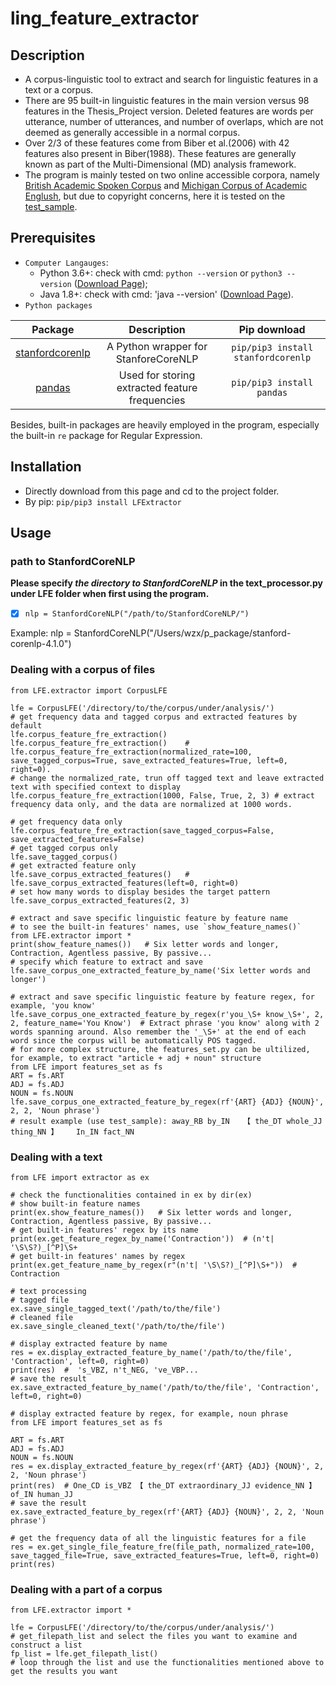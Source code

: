 # ling_feature_extractor
## Description
- A corpus-linguistic tool to extract and search for linguistic features in a text or a corpus.
- There are 95 built-in linguistic features in the main version versus 98 features in the Thesis_Project version. Deleted features are words per utterance, number of utterances, and number of overlaps, which are not deemed as generally accessible in a normal corpus.
- Over 2/3 of these features come from Biber et al.(2006) with 42 features also present in Biber(1988). These features are generally known as part of the Multi-Dimensional (MD) analysis framework.
- The program is mainly tested on two online accessible corpora, namely [British Academic Spoken Corpus](http://www.reading.ac.uk/AcaDepts/ll/base_corpus/) and [Michigan Corpus of Academic Englush](https://quod.lib.umich.edu/cgi/c/corpus/corpus?page=home;c=micase;cc=micase), but due to copyright concerns, here it is tested on the [test_sample](https://github.com/jaaack-wang/ling_feature_extractor/tree/main/test_sample). 

## Prerequisites

- `Computer Langauges`: 
   - Python 3.6+: check with cmd: `python --version` or `python3 --version` ([Download Page](https://www.python.org/downloads/)); 
   - Java 1.8+: check with cmd: 'java --version' ([Download Page](https://www.java.com/en/download/)). 
- `Python packages`

| Package | Description | Pip download | 
| :---: | :---: | :---: |
| [stanfordcorenlp](https://github.com/Lynten/stanford-corenlp) | A Python wrapper for StanforeCoreNLP | `pip/pip3 install stanfordcorenlp` |
| [pandas](https://pandas.pydata.org) | Used for storing extracted feature frequencies  | `pip/pip3 install pandas` |

Besides, built-in packages are heavily employed in the program, especially the built-in `re` package for Regular Expression.

## Installation
- Directly download from this page and cd to the project folder.
- By pip: `pip/pip3 install LFExtractor`

## Usage
### path to StanfordCoreNLP
**Please specify _the directory to StanfordCoreNLP_ in the text_processor.py under LFE folder when first using the program.**
- [X] `nlp = StanfordCoreNLP("/path/to/StanfordCoreNLP/")` 

Example: nlp = StanfordCoreNLP("/Users/wzx/p_package/stanford-corenlp-4.1.0")

### Dealing with a corpus of files
```
from LFE.extractor import CorpusLFE

lfe = CorpusLFE('/directory/to/the/corpus/under/analysis/')
# get frequency data and tagged corpus and extracted features by default
lfe.corpus_feature_fre_extraction() lfe.corpus_feature_fre_extraction()    # lfe.corpus_feature_fre_extraction(normalized_rate=100, save_tagged_corpus=True, save_extracted_features=True, left=0, right=0). 
# change the normalized_rate, trun off tagged text and leave extracted text with specified context to display
lfe.corpus_feature_fre_extraction(1000, False, True, 2, 3) # extract frequency data only, and the data are normalized at 1000 words.  

# get frequency data only
lfe.corpus_feature_fre_extraction(save_tagged_corpus=False, save_extracted_features=False)
# get tagged corpus only
lfe.save_tagged_corpus()
# get extracted feature only
lfe.save_corpus_extracted_features()   # lfe.save_corpus_extracted_features(left=0, right=0)
# set how many words to display besides the target pattern
lfe.save_corpus_extracted_features(2, 3)

# extract and save specific linguistic feature by feature name
# to see the built-in features' names, use `show_feature_names()`
from LFE.extractor import *
print(show_feature_names())   # Six letter words and longer, Contraction, Agentless passive, By passive...
# specify which feature to extract and save
lfe.save_corpus_one_extracted_feature_by_name('Six letter words and longer')

# extract and save specific linguistic feature by feature regex, for example, 'you know' 
lfe.save_corpus_one_extracted_feature_by_regex(r'you_\S+ know_\S+', 2, 2, feature_name='You Know')  # Extract phrase 'you know' along with 2 words spanning around. Also remember the '_\S+' at the end of each word since the corpus will be automatically POS tagged.
# for more complex structure, the features_set.py can be ultilized, for example, to extract "article + adj + noun" structure
from LFE import features_set as fs
ART = fs.ART
ADJ = fs.ADJ
NOUN = fs.NOUN
lfe.save_corpus_one_extracted_feature_by_regex(rf'{ART} {ADJ} {NOUN}', 2, 2, 'Noun phrase')
# result example (use test_sample): away_RB by_IN	【 the_DT whole_JJ thing_NN 】	In_IN fact_NN 
```

### Dealing with a text
```
from LFE import extractor as ex

# check the functionalities contained in ex by dir(ex)
# show built-in feature names
print(ex.show_feature_names())   # Six letter words and longer, Contraction, Agentless passive, By passive...
# get built-in features' regex by its name
print(ex.get_feature_regex_by_name('Contraction'))  # (n't| '\S\S?)_[^P]\S+
# get built-in features' names by regex
print(ex.get_feature_name_by_regex(r"(n't| '\S\S?)_[^P]\S+"))  # Contraction

# text processing
# tagged file
ex.save_single_tagged_text('/path/to/the/file')
# cleaned file
ex.save_single_cleaned_text('/path/to/the/file')

# display extracted feature by name
res = ex.display_extracted_feature_by_name('/path/to/the/file', 'Contraction', left=0, right=0)
print(res)  #  's_VBZ, n't_NEG, 've_VBP...
# save the result
ex.save_extracted_feature_by_name('/path/to/the/file', 'Contraction', left=0, right=0)

# display extracted feature by regex, for example, noun phrase
from LFE import features_set as fs

ART = fs.ART
ADJ = fs.ADJ
NOUN = fs.NOUN
res = ex.display_extracted_feature_by_regex(rf'{ART} {ADJ} {NOUN}', 2, 2, 'Noun phrase')
print(res)  # One_CD is_VBZ	【 the_DT extraordinary_JJ evidence_NN 】	of_IN human_JJ
# save the result
ex.save_extracted_feature_by_regex(rf'{ART} {ADJ} {NOUN}', 2, 2, 'Noun phrase')

# get the frequency data of all the linguistic features for a file 
res = ex.get_single_file_feature_fre(file_path, normalized_rate=100, save_tagged_file=True, save_extracted_features=True, left=0, right=0)
print(res)
```

### Dealing with a part of a corpus
```
from LFE.extractor import *

lfe = CorpusLFE('/directory/to/the/corpus/under/analysis/')
# get_filepath_list and select the files you want to examine and construct a list
fp_list = lfe.get_filepath_list()   
# loop through the list and use the functionalities mentioned above to get the results you want
```
